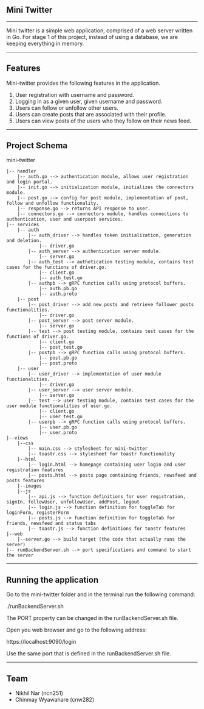 ## Mini Twitter
---

Mini twitter is a simple web application, comprised of a web server written in Go. For stage 1 of this project, instead of using a database, we are keeping everything in memory. 

---

## Features

Mini-twitter provides the following features in the application.

1. User registration with username and password.
2. Logging in as a given user, given username and password.
3. Users can follow or unfollow other users.
4. Users can create posts that are associated with their profile.
5. Users can view posts of the users who they follow on their news feed.

---

## Project Schema

mini-twitter 

    |-- handler
    	|-- auth.go --> authentication module, allows user registration and login portal.
    	|-- init.go --> initialization module, initializes the connectors module.
    	|-- post.go --> config for post module, implementation of post, follow and unfollow functionality.
    	|-- response.go --> returns API response to user.
		|-- connectors.go --> connectors module, handles connections to authentication, user and userpost services.
    |-- services
		|-- auth
			|-- auth_driver --> handles token initialization, generation and deletion.
				|-- driver.go
			|-- auth_server --> authentication server module.
				|-- server.go
			|-- auth_test --> authetication testing module, contains test cases for the functions of driver.go.
				|-- client.go
				|-- auth_test.go
			|-- authpb --> gRPC function calls using protocol buffers.
				|-- auth.pb.go
				|-- auth.proto
		|-- post
			|-- post_driver --> add new posts and retrieve follower posts functionalities. 
				|-- driver.go
			|-- post_server --> post server module.
				|-- server.go
			|-- test --> post testing module, contains test cases for the functions of driver.go.
				|-- client.go
				|-- post_test.go	
			|-- postpb --> gRPC function calls using protocol buffers.
				|-- post.pb.go
				|-- post.proto
		|-- user
			|-- user_driver --> implementation of user module functionalities.
				|-- driver.go
			|-- user_server --> user server module.
				|-- server.go
			|-- test --> user testing module, contains test cases for the user module functionalities of user.go.
				|-- client.go
				|-- user_test.go
			|-- userpb --> gRPC function calls using protocol buffers.
				|-- user.pb.go
				|-- user.proto
	|--views
		|--css
			|-- main.css --> stylesheet for mini-twitter
			|-- toastr.css --> stylesheet for toastr functionality
		|--html
			|-- login.html --> homepage containing user login and user registration features
			|-- posts.html --> posts page containing friends, newsfeed and posts features
		|--images
		|--js
			|-- api.js --> function definitions for user registration, signIn, followUser, unfollowUser, addPost, logout
			|-- login.js --> function definition for toggleTab for loginForm, registerForm
			|-- posts.js --> function definition for toggleTab for friends, newsfeed and status tabs
			|-- toastr.js --> function definitions for toastr features
	|--web
		|--server.go --> build target (the code that actually runs the server)
	|-- runBackendServer.sh --> port specifications and command to start the server

---

## Running the application

Go to the mini-twitter folder and in the terminal run the following command:

./runBackendServer.sh

The PORT property can be changed in the runBackendServer.sh file.

Open you web browser and go to the following address:

https://localhost:9090/login

Use the same port that is defined in the runBackendServer.sh file.

---


## Team
* Nikhil Nar (ncn251)
* Chinmay Wyawahare (cnw282)